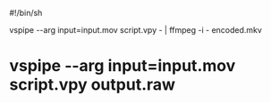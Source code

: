 #!/bin/sh

vspipe --arg input=input.mov script.vpy - | ffmpeg -i - encoded.mkv
# vspipe --arg input=input.mov script.vpy output.raw